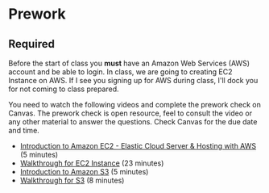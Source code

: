 Prework
======


Required
------

Before the start of class you __must__ have an Amazon Web Services (AWS) account and be able to login. In class, we are going to creating EC2 Instance on AWS. If I see you signing up for AWS during class, I'll dock you for not coming to class prepared.

You need to watch the following videos and complete the prework check on Canvas. The prework check is open resource, feel to consult the video or any other material to answer the questions. Check Canvas for the due date and time.

- [Introduction to Amazon EC2 - Elastic Cloud Server & Hosting with AWS](https://www.youtube.com/watch?v=TsRBftzZsQo) (5 minutes)
- [Walkthrough for EC2 Instance](https://www.youtube.com/watch?v=Xs0g_ZEv2bw) (23 minutes)
- [Introduction to Amazon S3](https://www.youtube.com/watch?v=_I14_sXHO8U) (5 minutes)
- [Walkthrough for S3](https://www.youtube.com/watch?v=4phTbiG5Dgg) (8 minutes)